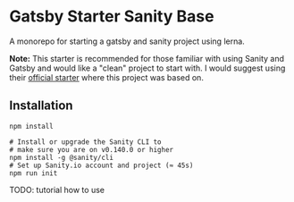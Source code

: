 # Gatsby Starter Sanity Base
A monorepo for starting a gatsby and sanity project using lerna. 

__Note:__ This starter is recommended for those familiar with using Sanity and Gatsby and would like a "clean" project to start with. I would suggest using their [official starter](https://github.com/sanity-io/example-company-website-gatsby-sanity-combo) where this project was based on.

## Installation

```
npm install

# Install or upgrade the Sanity CLI to
# make sure you are on v0.140.0 or higher
npm install -g @sanity/cli
# Set up Sanity.io account and project (≈ 45s)
npm run init
```

TODO: tutorial how to use
